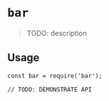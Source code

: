 # `bar`

> TODO: description

## Usage

```
const bar = require('bar');

// TODO: DEMONSTRATE API
```

## 

